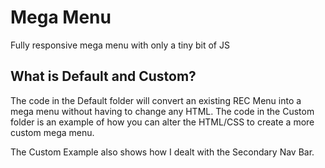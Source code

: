 
# Mega Menu

Fully responsive mega menu with only a tiny bit of JS

## What is Default and Custom?

The code in the Default folder will convert an existing REC Menu into a mega menu without having to change any HTML. The code in the Custom folder is an example of how you can alter the HTML/CSS to create a more custom mega menu.

The Custom Example also shows how I dealt with the Secondary Nav Bar.